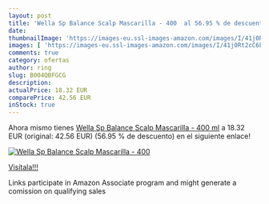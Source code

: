 ```yaml
---
layout: post
title: 'Wella Sp Balance Scalp Mascarilla - 400  al 56.95 % de descuento'
date: 
thumbnailImage: 'https://images-eu.ssl-images-amazon.com/images/I/41j0Rt2cC6L._SL200_.jpg'
images: [ 'https://images-eu.ssl-images-amazon.com/images/I/41j0Rt2cC6L._SL200_.jpg' ]
comments: true
category: ofertas
author: ring
slug: B004QBFGCG
description:
actualPrice: 18.32 EUR
comparePrice: 42.56 EUR
inStock: true
---
```


Ahora mismo tienes [Wella Sp Balance Scalp Mascarilla - 400 ml](https://www.amazon.es/dp/B004QBFGCG/?tag=tolees-21) a 18.32 EUR (original: 42.56 EUR) (56.95 %  de descuento) en el siguiente enlace!

[![Wella Sp Balance Scalp Mascarilla - 400 ](https://images-eu.ssl-images-amazon.com/images/I/41j0Rt2cC6L._SL200_.jpg)](https://www.amazon.es/dp/B004QBFGCG/?tag=tolees-21)

[Visítala!!!](https://www.amazon.es/dp/B004QBFGCG/?tag=tolees-21)

Links participate in Amazon Associate program and might generate a comission on qualifying sales
